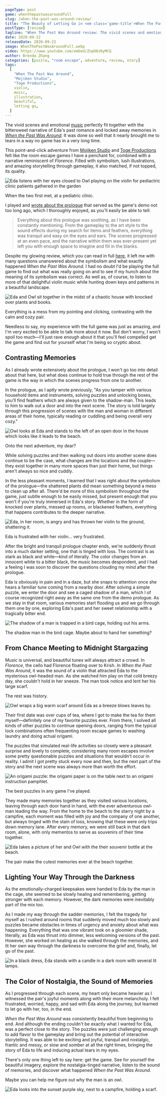 ```yaml
---
pageType: post
game: whenthepastwasaroundfull
slug: /when-the-past-was-around-review/
title: "The Beauty of Letting Go in <em class='game-title'>When The Past Was Around</em>"
postType: [review]
tagline: "When The Past Was Around review: The vivid scenes and emotional music that perfectly fit together with the bittersweet narrative of Eda's past romance and locked away memories in When the Past Was Around nearly brought me to tears in a way no game has in a very long time."
date: 2020-09-22
releaseDate: 2020-09-22
image: WhenThePastWasAroundFull.webp
video: https://www.youtube.com/embed/ZnpO8z0yMCQ
author: Brenda Zhang
categories: [puzzle, "room escape", adventure, review, story]
tags:
  [
    "When The Past Was Around",
    "Mojiken Studio",
    "Toge Productions",
    violin,
    music,
    illustration,
    beautiful,
    letting go,
  ]
---
```


The vivid scenes and emotional [music](https://open.spotify.com/album/1sknShaLT5Kf4LCkI7lfeY?si=VHAFfNpvSPOT1W7iJYWrhg) perfectly fit together with the bittersweet narrative of Eda's past romance and locked away memories in [_When the Past Was Around_](https://store.steampowered.com/app/1164050/When_The_Past_Was_Around/). It was done so well that it nearly brought me to tears in a way no game has in a very long time.

This point-and-click adventure from [Mojiken Studio](https://mojikenstudio.com/) and [Toge Productions](https://www.togeproductions.com/) felt like the room escape games I have a penchant for, combined with a narrative reminiscent of _Florence_. Filled with symbolism, lush illustrations, and amazing storytelling through gameplay, it also matched, if not topped, its quality.

![Eda listens with her eyes closed to Owl playing on the violin for pediactric clinic patients gathered in the garden][image0]

<figcaption>When the two first met, at a pediatric clinic.</figcaption>

I played and [wrote about the prologue](https://indiestorygames.com/when-the-past-was-around-review-demo/) that served as the game's demo not too long ago, which I thoroughly enjoyed, as you'll easily be able to tell:

> Everything about this prologue was soothing, as I have been constantly mentioning. From the gameplay to the art style to the sound effects during my search for items and feathers, everything was tranquil and easy on the eyes and ears. The scenes progressed at an even pace, and the narrative within them was ever-present yet left you with enough space to imagine and fill in the blanks.

Despite my glowing review, which you can read in full [here](https://indiestorygames.com/when-the-past-was-around-review-demo/), it left me with many questions unanswered about the symbolism and what exactly happened _When the Past Was Around_. I had no doubt I'd be playing the full game to find out what was really going on and to see if my hunch about the meaning of its symbolism was correct. As well as, of course, to listen to more of that delightful violin music while hunting down keys and patterns in a beautiful landscape.

![Eda and Owl sit together in the midst of a chaotic house with knocked over plants and books.][image1]

<figcaption>Everything is a mess from my pointing and clicking, contrasting with the calm and cozy pair.</figcaption>

Needless to say, my experience with the full game was just as amazing, and I'm very excited to be able to talk more about it now. But don't worry, I won't spoil too much—I'll just rave enough about it that you'll feel compelled get the game and find out for yourself what I'm being so cryptic about.

## Contrasting Memories

As I already wrote extensively about the prologue, I won't go too into detail about that here, but what does continue to hold true through the rest of the game is the way in which the scenes progress from one to another.

In the prologue, as I aptly wrote previously, "As you tamper with various household items and instruments, solving puzzles and unlocking boxes, you’ll find feathers which are always given to the shadow-man. This leads to him to walk out a door and into the next scene. The story is told largely through this progression of scenes with the man and woman in different areas of their home, typically reading or cuddling and being overall very cozy."

![Owl looks at Eda and stands to the left of an open door in the house which looks like it leads to the beach.][image2]

<figcaption>Onto the next adventure, my dear?</figcaption>

While solving puzzles and then walking out doors into another scene does continue to be the case, what changes are the locations and the couple—they exist together in many more spaces than just their home, but things aren't always so nice and cuddly.

In the less pleasant moments, I learned that I was right about the symbolism of the prologue—the shattered plants did mean something beyond a mess to clean up after all. There'd be more of this symbolism throughout the game, just subtle enough to be easily missed, but present enough that you won't if you're truly immersed in Eda's story. Whether in the form of knocked over plants, messed up rooms, or blackened feathers, everything that happens contributes to the deeper narrative.

![Eda, in her room, is angry and has thrown her violin to the ground, shattering it.][image3]

<figcaption>Eda is frustrated with her violin... very frustrated.</figcaption>

After the bright and tranquil prologue chapter ends, we're suddenly thrust into a much darker setting, one that is tinged with loss. The contrast is as stark as black and white—kind of literally. The color changes from an innocent white to a bitter black, the music becomes despondent, and I had a feeling I was soon to discover the questions clouding my mind after the prologue.

Eda is obviously in pain and in a daze, but she snaps to attention once she hears a familiar tune coming from a nearby door. After solving a simple puzzle, we enter the door and see a caged shadow of a man, which I of course recognized right away as the same one from the demo prologue. As we stay in that room, various memories start flooding us and we go through them one by one, exploring Eda's past and her sweet relationship with a tragically bitter end.

![The shadow of a man is trapped in a bird cage, holding out his arms.][image4]

<figcaption>The shadow  man in the bird cage. Maybe about to hand her something?</figcaption>

## From Chance Meeting to Midnight Stargazing

Music is universal, and beautiful tunes will always attract a crowd. In _Florence_, the cello had Florence floating over to Krish. In _When the Past Was Around_, it was the sound of a violin that attracted Eda to the mysterious owl-headed man. As she watched him play on that cold breezy day, she couldn't hold in her sneeze. The man took notice and lent her his large scarf.

The rest was history.

![Owl wraps a big warm scarf around Eda as a breeze blows leaves by.][image5]

Their first date was over cups of tea, where I got to make the tea for them myself—definitely one of my favorite puzzles ever. From there, I solved all kinds of other puzzles to continue opening doors, ranging from the typical lock combinations often frequenting room escape games to washing laundry and doing actual origami.

The puzzles that simulated real-life activities so closely were a pleasant surprise and lovely to complete, considering many room escapes involve some pretty questionable puzzles and situations that wouldn't occur in reality. I admit I got pretty stuck every now and then, but the next part of the story and the next scene was always more than worth the effort.

![An origami puzzle: the origami paper is on the table next to an origami instruction pamphlet.][image6]

<figcaption>The best puzzles in any game I've played.</figcaption>

They made many memories together as they visited various locations, leaving through each door hand in hand, with the ever adventurous owl-man leading the way. From the home to the beach to the starry night by a campfire, each moment was filled with joy and the company of one another, but always tinged with the stain of loss, knowing that these were only trips down memory lane. After every memory, we were still back in that dark room, alone, with only mementos to serve as souvenirs of their time together.

![Eda takes a picture of her and Owl with the their souvenir bottle at the beach.][image7]

<figcaption>The pair make the cutest memories ever at the beach together.</figcaption>

## Lighting Your Way Through the Darkness

As the emotionally-charged keepsakes were handed to Eda by the man in the cage, she seemed to be slowly healing and remembering, getting stronger with each memory. However, the dark memories were inevitably part of the mix too.

As I made my way through the sadder memories, I felt the tragedy for myself as I rushed around rooms that suddenly moved much too slowly and puzzles became obstacles in times of urgency and anxiety about what was happening. Everything that was one vibrant took on a gloomier shade, literally, as Eda was thrust into dimmer, less welcoming versions of the past. However, she worked on healing as she walked through the memories, and lit her own way through the darkness to overcome the grief and, finally, let go of the past.

![In a black dress, Eda stands with a candle in a dark room with several lit lamps.][image8]

## The Color of Nostalgia, the Sound of Memories

As I progressed through each scene, my heart only became heavier as I witnessed the pair's joyful moments along with their more melancholy. I felt frustrated, worried, happy, and sad with Eda along the journey, but learned to let go with her, too, in the end.

_When the Past Was Around_ was consistently beautiful from beginning to end. And although the ending couldn't be exactly what I wanted for Eda, was a perfect close to the story. The puzzles were just challenging enough to add flavor to the gameplay and bring out the potential of interactive storytelling. It was able to be exciting and joyful, tranquil and nostalgic, frantic and messy, or slow and somber at all the right times, bringing the story of Eda to life and inducing actual tears in my eyes.

There's only one thing left to say here: get the game. See for yourself the beautiful imagery, explore the nostalgia-tinged narrative, listen to the sound of memories, and discover what happened _When the Past Was Around_.

Maybe you can help me figure out why the man is an owl.

![Eda looks into the sunset purple sky, next to a campfire, holding a scarf.][image9]

[image0]: ../../../images/post/whenthepastwasaroundfull/WhenThePastWasAround0.webp
[image1]: ../../../images/post/whenthepastwasaroundfull/WhenThePastWasAround1.webp
[image2]: ../../../images/post/whenthepastwasaroundfull/WhenThePastWasAround2.webp
[image3]: ../../../images/post/whenthepastwasaroundfull/WhenThePastWasAround3.webp
[image4]: ../../../images/post/whenthepastwasaroundfull/WhenThePastWasAround4.webp
[image5]: ../../../images/post/whenthepastwasaroundfull/WhenThePastWasAround5.webp
[image6]: ../../../images/post/whenthepastwasaroundfull/WhenThePastWasAround6.webp
[image7]: ../../../images/post/whenthepastwasaroundfull/WhenThePastWasAround7.webp
[image8]: ../../../images/post/whenthepastwasaroundfull/WhenThePastWasAround8.webp
[image9]: ../../../images/post/whenthepastwasaroundfull/WhenThePastWasAround9.webp
